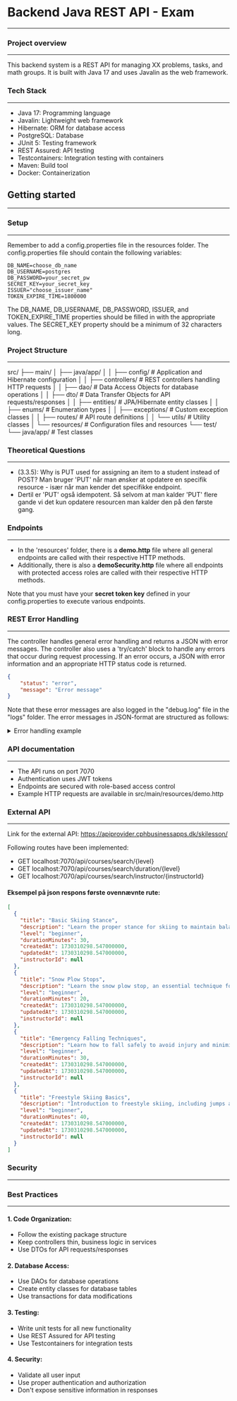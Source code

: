 # Backend Java REST API - Exam
________
### Project overview
___
This backend system is a REST API for managing XX problems, tasks, and math groups. It is built with Java 17 and uses Javalin as the web framework.

### Tech Stack
_____
* Java 17: Programming language
* Javalin: Lightweight web framework
* Hibernate: ORM for database access
* PostgreSQL: Database
* JUnit 5: Testing framework
* REST Assured: API testing
* Testcontainers: Integration testing with containers
* Maven: Build tool
* Docker: Containerization

## Getting started
_____
### Setup
____
Remember to add a config.properties file in the resources folder. The config.properties file should contain the following variables:

```
DB_NAME=choose_db_name
DB_USERNAME=postgres
DB_PASSWORD=your_secret_pw
SECRET_KEY=your_secret_key
ISSUER="choose_issuer_name"
TOKEN_EXPIRE_TIME=1800000
```
The DB_NAME, DB_USERNAME, DB_PASSWORD, ISSUER, and TOKEN_EXPIRE_TIME properties should be filled in with the appropriate values. The SECRET_KEY property should be a minimum of 32 characters long.

### Project Structure
____
src/
├── main/
│   ├── java/app/
│   │   ├── config/       # Application and Hibernate configuration
│   │   ├── controllers/  # REST controllers handling HTTP requests
│   │   ├── dao/          # Data Access Objects for database operations
│   │   ├── dto/          # Data Transfer Objects for API requests/responses
│   │   ├── entities/     # JPA/Hibernate entity classes
│   │   ├── enums/        # Enumeration types
│   │   ├── exceptions/   # Custom exception classes
│   │   ├── routes/       # API route definitions
│   │   └── utils/        # Utility classes
│   └── resources/        # Configuration files and resources
└── test/
└── java/app/         # Test classes

### Theoretical Questions
___
* (3.3.5): Why is PUT used for assigning an item to a student instead of POST?
Man bruger 'PUT' når man ønsker at opdatere en specifik resource - især når man kender det specifikke endpoint.
* Dertil er 'PUT' også idempotent. Så selvom at man kalder 'PUT' flere gande vi det kun opdatere resourcen man kalder den på den første gang.

### Endpoints 
___
* In the 'resources' folder, there is a <b>demo.http</b> file where all general endpoints are called with their respective HTTP methods.
* Additionally, there is also a <b>demoSecurity.http</b> file where all endpoints with protected access roles are called with their respective HTTP methods.

Note that you must have your <b>secret token key</b> defined in your config.properties to execute various endpoints.


### REST Error Handling
___
The controller handles general error handling and returns a JSON with error messages. The controller also uses a 'try/catch' block to handle any errors that occur during request processing. If an error occurs, a JSON with error information and an appropriate HTTP status code is returned.
```json
{
    "status": "error",
    "message": "Error message"
}
```
Note that these error messages are also logged in the "debug.log" file in the "logs" folder.
The error messages  in JSON-format are structured as follows:


<details>
<summary>Error handling example</summary>
''' java
@Override
    public void getAll(Context ctx)
    {
        try
        {
            ctx.json(dao.getAll(Hotel.class));
        }
        catch (Exception ex)
        {
            logger.error("Error getting entities", ex);
            ErrorMessage error = new ErrorMessage("Error getting entities");
            ctx.status(404).json(error);
        }
    }
'''
</details>

### API documentation
___
* The API runs on port 7070
* Authentication uses JWT tokens
* Endpoints are secured with role-based access control
* Example HTTP requests are available in src/main/resources/demo.http

### External API
___________
Link for the external API: https://apiprovider.cphbusinessapps.dk/skilesson/

Following routes have been implemented:
* GET localhost:7070/api/courses/search/{level}
* GET localhost:7070/api/courses/search/duration/{level}
* GET localhost:7070/api/courses/search/instructor/{instructorId}

#### Eksempel på json respons første ovennævnte rute: 

```json
[
  {
    "title": "Basic Skiing Stance",
    "description": "Learn the proper stance for skiing to maintain balance and control.",
    "level": "beginner",
    "durationMinutes": 30,
    "createdAt": 1730310298.547000000,
    "updatedAt": 1730310298.547000000,
    "instructorId": null
  },
  {
    "title": "Snow Plow Stops",
    "description": "Learn the snow plow stop, an essential technique for beginners to slow down or stop.",
    "level": "beginner",
    "durationMinutes": 20,
    "createdAt": 1730310298.547000000,
    "updatedAt": 1730310298.547000000,
    "instructorId": null
  },
  {
    "title": "Emergency Falling Techniques",
    "description": "Learn how to fall safely to avoid injury and minimize risk during a fall.",
    "level": "beginner",
    "durationMinutes": 30,
    "createdAt": 1730310298.547000000,
    "updatedAt": 1730310298.547000000,
    "instructorId": null
  },
  {
    "title": "Freestyle Skiing Basics",
    "description": "Introduction to freestyle skiing, including jumps and tricks on terrain parks.",
    "level": "beginner",
    "durationMinutes": 40,
    "createdAt": 1730310298.547000000,
    "updatedAt": 1730310298.547000000,
    "instructorId": null
  }
]
```

### Security
___

### Best Practices
_____________
#### 1. Code Organization:
* Follow the existing package structure
* Keep controllers thin, business logic in services
* Use DTOs for API requests/responses

#### 2. Database Access:
* Use DAOs for database operations
* Create entity classes for database tables
* Use transactions for data modifications

#### 3. Testing:
* Write unit tests for all new functionality
* Use REST Assured for API testing
* Use Testcontainers for integration tests

#### 4. Security:
* Validate all user input
* Use proper authentication and authorization
* Don't expose sensitive information in responses